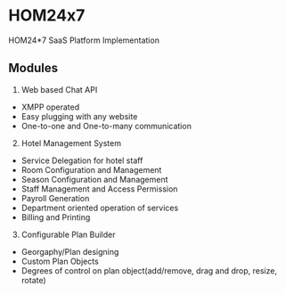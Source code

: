 # HOM24x7
HOM24*7 SaaS Platform Implementation

## Modules  
1. Web based Chat API
  - XMPP operated
  - Easy plugging with any website
  - One-to-one and One-to-many communication 
2. Hotel Management System 
  - Service Delegation for hotel staff
  - Room Configuration and Management
  - Season Configuration and Management
  - Staff Management and Access Permission
  - Payroll Generation
  - Department oriented operation of services
  - Billing and Printing
3. Configurable Plan Builder
  - Georgaphy/Plan designing
  - Custom Plan Objects
  - Degrees of control on plan object(add/remove, drag and drop, resize, rotate)
